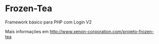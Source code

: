 Frozen-Tea
==========

Framework básico para PHP com Login V2

Mais informações em http://www.xenon-corporation.com/projeto-frozen-tea
